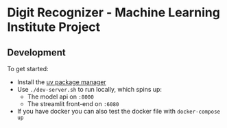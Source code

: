 # Digit Recognizer - Machine Learning Institute Project

## Development

To get started:
* Install the [uv package manager](https://docs.astral.sh/uv/getting-started/installation/)
* Use `./dev-server.sh` to run locally, which spins up:
  * The model api on `:8000`
  * The streamlit front-end on `:6080`
* If you have docker you can also test the docker file with `docker-compose up`
